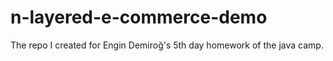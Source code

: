 # n-layered-e-commerce-demo
The repo I created for Engin Demiroğ's 5th day homework of the java camp.
